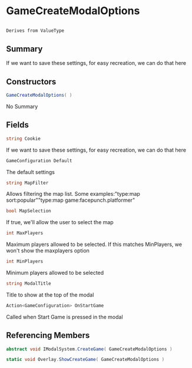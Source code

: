 # GameCreateModalOptions

## 
```c#
Derives from ValueType
```

## Summary

If we want to save these settings, for easy recreation, we can do that here
## Constructors

```c#
GameCreateModalOptions( ) 
```
No Summary
## Fields

```c#
string Cookie
```
If we want to save these settings, for easy recreation, we can do that here
```c#
GameConfiguration Default
```
The default settings
```c#
string MapFilter
```
Allows filtering the map list. Some examples:"type:map sort:popular""type:map game:facepunch.platformer"
```c#
bool MapSelection
```
If true, we'll allow the user to select the map
```c#
int MaxPlayers
```
Maximum players allowed to be selected. If this matches MinPlayers, we won't show the maxplayers option
```c#
int MinPlayers
```
Minimum players allowed to be selected
```c#
string ModalTitle
```
Title to show at the top of the modal
```c#
Action<GameConfiguration> OnStartGame
```
Called when Start Game is pressed in the modal
## Referencing Members

```c#
abstract void IModalSystem.CreateGame( GameCreateModalOptions ) 
```
```c#
static void Overlay.ShowCreateGame( GameCreateModalOptions ) 
```
